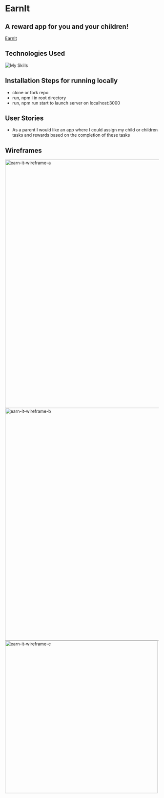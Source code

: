 # EarnIt
## A reward app for you and your children!

[EarnIt](https://main--earn-it.netlify.app/)

## Technologies Used
![My Skills](https://skillicons.dev/icons?i=js,html,css,py,postgres,django,heroku,react,tailwind,typescript,netlify)

## Installation Steps for running locally
- clone or fork repo
- run, npm i in root directory 
- run, npm run start to launch server on localhost:3000

## User Stories
- As a parent I would like an app where I could assign my child or children tasks and rewards based on the completion of these tasks

## Wireframes
<img width="814" alt="earn-it-wireframe-a" src="https://media.git.generalassemb.ly/user/25999/files/552e39a3-38af-4d31-993f-c663a5d9219f">
<img width="762" alt="earn-it-wireframe-b" src="https://media.git.generalassemb.ly/user/25999/files/13720611-14f4-4dc4-9bfb-d21a4a1f6e4b">
<img width="500" alt="earn-it-wireframe-c" src="https://media.git.generalassemb.ly/user/25999/files/cb51c72f-396a-4828-9e1c-ed8c9f55aede">